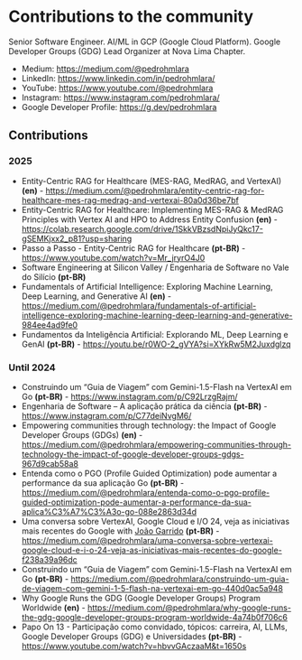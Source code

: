 # Contributions to the community
Senior Software Engineer. AI/ML in GCP (Google Cloud Platform). Google Developer Groups (GDG) Lead Organizer at Nova Lima Chapter.

- Medium: https://medium.com/@pedrohmlara
- LinkedIn: https://www.linkedin.com/in/pedrohmlara/
- YouTube: https://www.youtube.com/@pedrohmlara
- Instagram: https://www.instagram.com/pedrohmlara/
- Google Developer Profile: https://g.dev/pedrohmlara

## Contributions

### 2025

- Entity-Centric RAG for Healthcare (MES-RAG, MedRAG, and VertexAI) **(en)** - https://medium.com/@pedrohmlara/entity-centric-rag-for-healthcare-mes-rag-medrag-and-vertexai-80a0d36be7bf
- Entity-Centric RAG for Healthcare: Implementing MES-RAG & MedRAG Principles with Vertex AI and HPO to Address Entity Confusion **(en)** -  https://colab.research.google.com/drive/1SkkVBzsdNpiJyQkc17-gSEMKjxx2_p81?usp=sharing
- Passo a Passo - Entity-Centric RAG for Healthcare **(pt-BR)** - https://www.youtube.com/watch?v=Mr_jryrO4J0
- Software Engineering at Silicon Valley / Engenharia de Software no Vale do Silício **(pt-BR)**
- Fundamentals of Artificial Intelligence: Exploring Machine Learning, Deep Learning, and Generative AI **(en)** - https://medium.com/@pedrohmlara/fundamentals-of-artificial-intelligence-exploring-machine-learning-deep-learning-and-generative-984ee4ad9fe0
- Fundamentos da Inteligência Artificial: Explorando ML, Deep Learning e GenAI **(pt-BR)** - https://youtu.be/r0WO-2_gVYA?si=XYkRw5M2Juxdglzq

### Until 2024

- Construindo um “Guia de Viagem” com Gemini-1.5-Flash na VertexAI em Go **(pt-BR)** - https://www.instagram.com/p/C92LrzgRajm/
- Engenharia de Software – A aplicação prática da ciência **(pt-BR)** - https://www.instagram.com/p/C77deiNvgM6/
- Empowering communities through technology: the Impact of Google Developer Groups (GDGs) **(en)** - https://medium.com/@pedrohmlara/empowering-communities-through-technology-the-impact-of-google-developer-groups-gdgs-967d9cab58a8
- Entenda como o PGO (Profile Guided Optimization) pode aumentar a performance da sua aplicação Go **(pt-BR)** - https://medium.com/@pedrohmlara/entenda-como-o-pgo-profile-guided-optimization-pode-aumentar-a-performance-da-sua-aplica%C3%A7%C3%A3o-go-088e2863d34d
- Uma conversa sobre VertexAI, Google Cloud e I/O 24, veja as iniciativas mais recentes do Google with [João Garrido](https://www.linkedin.com/in/joaogarrido/) **(pt-BR)** - https://medium.com/@pedrohmlara/uma-conversa-sobre-vertexai-google-cloud-e-i-o-24-veja-as-iniciativas-mais-recentes-do-google-f238a39a96dc
- Construindo um “Guia de Viagem” com Gemini-1.5-Flash na VertexAI em Go **(pt-BR)** - https://medium.com/@pedrohmlara/construindo-um-guia-de-viagem-com-gemini-1-5-flash-na-vertexai-em-go-440d0ac5a948
- Why Google Runs the GDG (Google Developer Groups) Program Worldwide **(en)** - https://medium.com/@pedrohmlara/why-google-runs-the-gdg-google-developer-groups-program-worldwide-4a74b0f706c6
- Papo On 13 - Participação como convidado, tópicos: carreira, AI, LLMs, Google Developer Groups (GDG) e Universidades **(pt-BR)** - https://www.youtube.com/watch?v=hbvvGAczaaM&t=1650s
